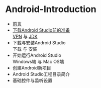 # Android-Introduction
* [前言][]
* [下载Android Studio前的准备][]  
	[VPN][] 与 [JDK][]
* 下载与安装Android Studio  
	下载 与 安装
* 开始运行Android Studio  
	Windows端 与 Mac OS端
* 创建Android新项目
* Android Studio工程目录简介
* 基础控件与监听设置


[前言]:https://github.com/Thelordofdream/Android-Introduction/blob/master/前言.md
[下载Android Studio前的准备]:https://github.com/Thelordofdream/Android-Introduction/blob/master/下载Android%20Studio前的准备.md
[VPN]:https://github.com/Thelordofdream/Android-Introduction/blob/master/下载Android%20Studio前的准备.md#vpn
[JDK]:https://github.com/Thelordofdream/Android-Introduction/blob/master/下载Android%20Studio前的准备.md#jdk